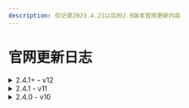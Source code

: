 ```yaml
---
description: 仅记录2023.4.21以后的2.0版本官网更新内容
---
```


# 官网更新日志

<details>

<summary>2.4.1+ - v12</summary>

* 更新友情链接
* 补充管理组信息
*

</details>

<details>

<summary>2.4.1 - v11</summary>

1. 修正信息，补充内容
2. 精简友情链接
3. 删除部分过期图片
4. 移除了图库界面

</details>

<details>

<summary>2.4.0 - v10</summary>

1. 查询服务器运行状态入口调整，按钮UI调整
2. 新增服务器发展时间轴！（待完善）
3. 修改玩家评论UI，看起来更舒服了
4. 加入我们 板块重新规划，并且补充了大量服务器基本信息
5. 友情链接调整
6. 在顶栏新增了在线地图和文件上传（待完善）

</details>
